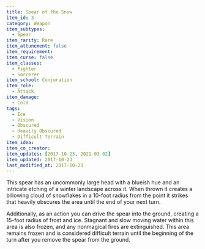 ```yaml
---
title: Spear of the Snow
item_id: 3
category: Weapon
item_subtypes:
  - Spear
item_rarity: Rare
item_attunement: false
item_requirement:
item_curse: false
item_classes:
  - Fighter
  - Sorcerer
item_school: Conjuration
item_role:
  - Attack
item_damage:
  - Cold
tags:
  - Ice
  - Vision
  - Obscured
  - Heavily Obscured
  - Difficult Terrain
item_idea:
item_co_creator:
item_updates: [2017-10-23, 2021-03-02]
item_updated: 2017-10-23
last_modified_at: 2017-10-23
---
```


This spear has an uncommonly large head with a blueish hue and an intricate etching of a winter landscape across it. When thrown it creates a billowing cloud of snowflakes in a 10-foot radius from the point it strikes that heavily obscures the area until the end of your next turn.

Additionally, as an action you can drive the spear into the ground, creating a 15-foot radius of frost and ice. Stagnant and slow moving water within this area is also frozen, and any nonmagical fires are extinguished. This area remains frozen and is considered difficult terrain until the beginning of the turn after you remove the spear from the ground.
